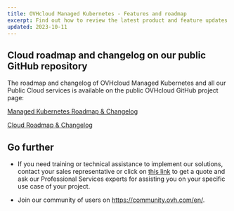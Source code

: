```yaml
---
title: OVHcloud Managed Kubernetes - Features and roadmap
excerpt: Find out how to review the latest product and feature updates for OVHcloud Managed Kubernetes and other Cloud services
updated: 2023-10-11
---
```


## Cloud roadmap and changelog on our public GitHub repository

The roadmap and changelog of OVHcloud Managed Kubernetes and all our Public Cloud services is available on the public OVHcloud GitHub project page:

[Managed Kubernetes Roadmap & Changelog](https://github.com/orgs/ovh/projects/16/views/1?sliceBy%5Bvalue%5D=Managed+Kubernetes+Service)

[Cloud Roadmap & Changelog](https://github.com/orgs/ovh/projects/16/)


## Go further

- If you need training or technical assistance to implement our solutions, contact your sales representative or click on [this link](https://www.ovhcloud.com/en-ca/professional-services/) to get a quote and ask our Professional Services experts for assisting you on your specific use case of your project.

- Join our community of users on <https://community.ovh.com/en/>.